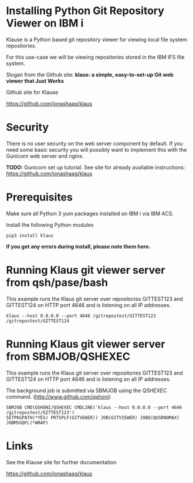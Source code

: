 # Installing Python Git Repository Viewer on IBM i 

Klause is a Python based git repository viewer for viewing local file system repositories. 

For this use-case we will be viewing repositories stored in the IBM IFS file system.

Slogan from the Github site: 
**klaus: a simple, easy-to-set-up Git web viewer that Just Works**

Github site for Klause

https://github.com/jonashaag/klaus

# Security
There is no user security on the web server component by default. If you need some basic security you will possibly want to implement this with the Gunicorn web server and nginx. 

**TODO:** Gunicorn set up tutorial. See site for already available instructions: https://github.com/jonashaag/klaus

# Prerequisites
Make sure all Python 3 yum packages installed on IBM i via IBM ACS.

Install the following Python modules
```
pip3 install klaus
```
**If you get any errors during install, please note them here.**

# Running Klaus git viewer server from qsh/pase/bash

This example runs the Klaus git server over repositories GITTEST123 and GITTEST124 on HTTP port 4646 and is listening on all IP addresses.

```
klaus --host 0.0.0.0 --port 4646 /gitrepostest/GITTEST123 /gitrepostest/GITTEST124
```

# Running Klaus git viewer server from SBMJOB/QSHEXEC

This example runs the Klaus git server over repositories GITTEST123 and GITTEST124 on HTTP port 4646 and is listening on all IP addresses.

The background job is submitted via SBMJOB using the QSHEXEC command. (http://www.github.com/qshoni)

```
SBMJOB CMD(QSHONI/QSHEXEC CMDLINE('klaus --host 0.0.0.0 --port 4646 /gitrepostest/GITTEST123') 
SETPKGPATH(*YES) PRTSPLF(GITVEWER)) JOB(GITVIEWER) JOBQ(QUSRNOMAX) JOBMSGQFL(*WRAP)                                         
```

# Links
See the Klause site for further documentation

https://github.com/jonashaag/klaus
